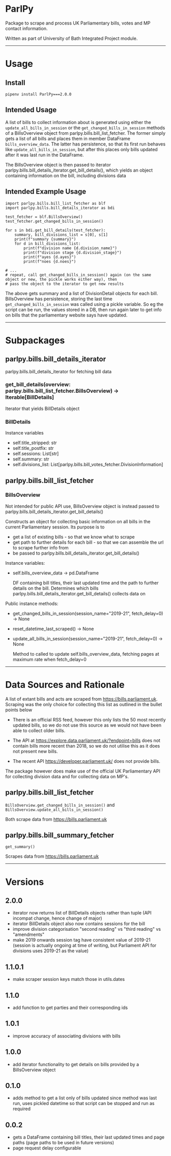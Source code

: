 # ParlPy

Package to scrape and process UK Parliamentary bills, votes and MP contact information.

Written as part of University of Bath Integrated Project module. 

---

# Usage

## Install

    pipenv install ParlPy===2.0.0

## Intended Usage

A list of bills to collect information about is generated using either the `update_all_bills_in_session` or the 
`get_changed_bills_in_session` methods of a BillsOverview object from parlpy.bills.bill_list_fetcher. The former 
simply gets a list of all bills and places them in member DataFrame `bills_overview_data`. The latter has persistence, 
so that its first run behaves like `update_all_bills_in_session`, but after this places only bills updated after it 
was last run in the DataFrame.

The BillsOverview object is then passed to iterator parlpy.bills.bill_details_iterator.get_bill_details(), which yields
an object containing information on the bill, including divisions data

## Intended Example Usage
    
    import parlpy.bills.bill_list_fetcher as blf
    import parlpy.bills.bill_details_iterator as bdi

    test_fetcher = blf.BillsOverview()
    test_fetcher.get_changed_bills_in_session()

    for s in bdi.get_bill_details(test_fetcher):
        summary, bill_divisions_list = s[0], s[1]
        print(f"summary {summary}")
        for d in bill_divisions_list:
            print(f"division name {d.division_name}")
            print(f"division stage {d.division_stage}")
            print(f"ayes {d.ayes}")
            print(f"noes {d.noes}")
    
    # ...
    # repeat, call get_changed_bills_in_session() again (on the same object or new, the pickle works either way), then
    # pass the object to the iterator to get new results

The above gets summary and a list of DivisionDetail objects for each bill. BillsOverview has persistence, storing the
last time `get_changed_bills_in_session` was called using a pickle variable. So eg the script can be run, the values
stored in a DB, then run again later to get info on bills that the parliamentary website says have updated.

---

# Subpackages

## parlpy.bills.bill_details_iterator 
parlpy.bills.bill_details_iterator for fetching bill data

### get_bill_details(overview: parlpy.bills.bill_list_fetcher.BillsOverview) -> Iterable[BillDetails]

Iterator that yields BillDetails object

### BillDetails

Instance variables
* self.title_stripped: str
* self.title_postfix: str 
* self.sessions: List[str]
* self.summary: str
* self.divisions_list: List[parlpy.bills.bill_votes_fetcher.DivisionInformation]

## parlpy.bills.bill_list_fetcher

### BillsOverview

Not intended for public API use, BillsOverview object is instead passed to 
parlpy.bills.bill_details_iterator.get_bill_details()

Constructs an object for collecting basic information on all bills in the current Parliamentary session. Its purpose is
to
* get a list of existing bills - so that we know what to scrape
* get path to further details for each bill - so that we can assemble the url to scrape further info from
* be passed to parlpy.bills.bill_details_iterator.get_bill_details()

Instance variables:
* self.bills_overview_data -> pd.DataFrame 
  
    DF containing bill titles, their last updated time and the path to further
details on the bill. Determines which bills parlpy.bills.bill_details_iterator.get_bill_details() collects data on
  
Public instance methods:
* get_changed_bills_in_session(session_name="2019-21", fetch_delay=0) -> None
* reset_datetime_last_scraped() -> None
* update_all_bills_in_session(session_name="2019-21", fetch_delay=0) -> None

    Method to called to update self.bills_overview_data, fetching pages at maximum rate when fetch_delay=0

---

# Data Sources and Rationale

A list of extant bills and acts are scraped from https://bills.parliament.uk. Scraping was the only choice for
collecting this list as outlined in the bullet points below
* There is an official RSS feed, however
this only lists the 50 most recently updated bills, so we do not use this source as we would not have been able to 
collect older bills.
  
* The API at https://explore.data.parliament.uk/?endpoint=bills does not contain bills more recent 
than 2018, so we do not utilise this as it does not present new bills. 
  
* The recent API https://developer.parliament.uk/
does not provide bills.

The package however does make use of the official UK Parliamentary API for collecting division data and for collecting 
data on MP's.

## parlpy.bills.bill_list_fetcher 
`BillsOverview.get_changed_bills_in_session()` and `BillsOverview.update_all_bills_in_session()`

Both scrape data from https://bills.parliament.uk

## parlpy.bills.bill_summary_fetcher
`get_summary()`

Scrapes data from https://bills.parliament.uk

---

# Versions

## 2.0.0
* iterator now returns list of BillDetails objects rather than tuple (API incompat change, hence change of major)
* iterator BillDetails object also now contains sessions for the bill
* improve division categorisation "second reading" vs "third reading" vs "amendments"
* make 2019 onwards session tag have consistent value of 2019-21 (session is actually ongoing at time of writing, but
  Parliament API for divisions uses 2019-21 as the value)
  
## 1.1.0.1
* make scraper session keys match those in utils.dates

## 1.1.0
* add function to get parties and their corresponding ids

## 1.0.1
* improve accuracy of associating divisions with bills

## 1.0.0
* add iterator functionality to get details on bills provided by a BillsOverview object

## 0.1.0
* adds method to get a list only of bills updated since method was last run, uses pickled datetime so that script can
 be stopped and run as required

## 0.0.2
* gets a DataFrame containing bill titles, their last updated times and page paths (page paths to be used in
  future versions)
* page request delay configurable
